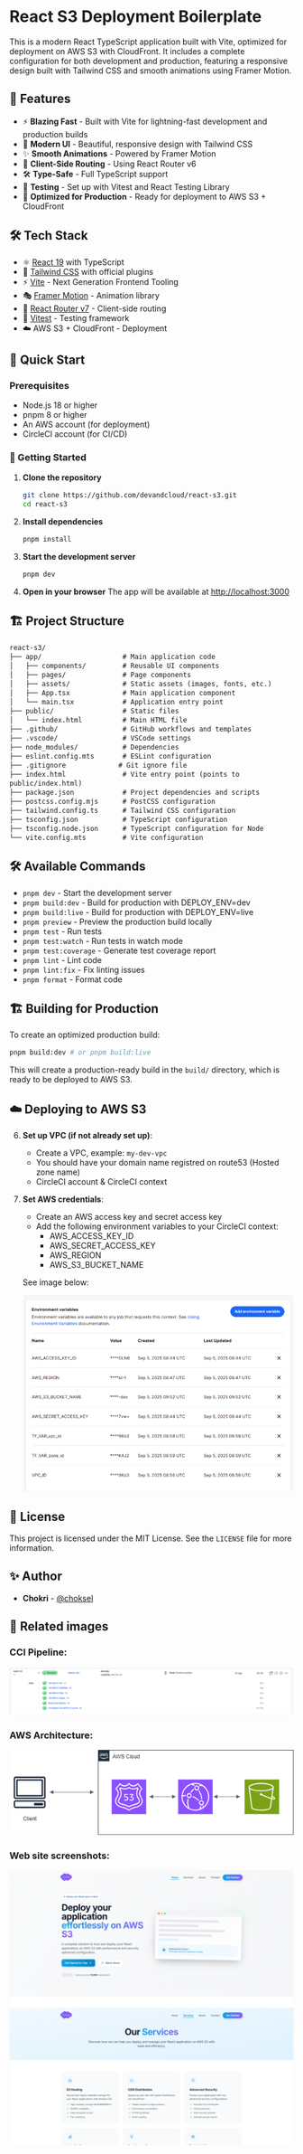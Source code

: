 # React S3 Deployment Boilerplate

This is a modern React TypeScript application built with Vite, optimized for deployment on AWS S3 with CloudFront. It includes a complete configuration for both development and production, featuring a responsive design built with Tailwind CSS and smooth animations using Framer Motion.

## 🚀 Features

- ⚡ **Blazing Fast** - Built with Vite for lightning-fast development and production builds
- 🎨 **Modern UI** - Beautiful, responsive design with Tailwind CSS
- ✨ **Smooth Animations** - Powered by Framer Motion
- 🔄 **Client-Side Routing** - Using React Router v6
- 🛠 **Type-Safe** - Full TypeScript support
- 🧪 **Testing** - Set up with Vitest and React Testing Library
- 🚀 **Optimized for Production** - Ready for deployment to AWS S3 + CloudFront

## 🛠️ Tech Stack

- ⚛️ [React 19](https://reactjs.org/) with TypeScript
- 🎨 [Tailwind CSS](https://tailwindcss.com/) with official plugins
- ⚡ [Vite](https://vitejs.dev/) - Next Generation Frontend Tooling
- 🎭 [Framer Motion](https://www.framer.com/motion/) - Animation library
- 🔄 [React Router v7](https://reactrouter.com/) - Client-side routing
- 🧪 [Vitest](https://vitest.dev/) - Testing framework
- ☁️ AWS S3 + CloudFront - Deployment

## 🚀 Quick Start

### Prerequisites

- Node.js 18 or higher
- pnpm 8 or higher
- An AWS account (for deployment)
- CircleCI account (for CI/CD)

### 🚀 Getting Started

1. **Clone the repository**

   ```bash
   git clone https://github.com/devandcloud/react-s3.git
   cd react-s3
   ```

2. **Install dependencies**

   ```bash
   pnpm install
   ```

3. **Start the development server**

   ```bash
   pnpm dev
   ```

4. **Open in your browser**
   The app will be available at [http://localhost:3000](http://localhost:3000)

## 🏗️ Project Structure

```
react-s3/
├── app/                    # Main application code
│   ├── components/         # Reusable UI components
│   ├── pages/              # Page components
│   ├── assets/             # Static assets (images, fonts, etc.)
│   ├── App.tsx             # Main application component
│   └── main.tsx            # Application entry point
├── public/                 # Static files
│   └── index.html          # Main HTML file
├── .github/                # GitHub workflows and templates
├── .vscode/                # VSCode settings
├── node_modules/           # Dependencies
├── eslint.config.mts       # ESLint configuration
├── .gitignore             # Git ignore file
├── index.html              # Vite entry point (points to public/index.html)
├── package.json            # Project dependencies and scripts
├── postcss.config.mjs      # PostCSS configuration
├── tailwind.config.ts      # Tailwind CSS configuration
├── tsconfig.json           # TypeScript configuration
├── tsconfig.node.json      # TypeScript configuration for Node
└── vite.config.mts         # Vite configuration
```

## 🛠️ Available Commands

- `pnpm dev` - Start the development server
- `pnpm build:dev` - Build for production with DEPLOY_ENV=dev
- `pnpm build:live` - Build for production with DEPLOY_ENV=live
- `pnpm preview` - Preview the production build locally
- `pnpm test` - Run tests
- `pnpm test:watch` - Run tests in watch mode
- `pnpm test:coverage` - Generate test coverage report
- `pnpm lint` - Lint code
- `pnpm lint:fix` - Fix linting issues
- `pnpm format` - Format code

## 🏗️ Building for Production

To create an optimized production build:

```bash
pnpm build:dev # or pnpm build:live
```

This will create a production-ready build in the `build/` directory, which is ready to be deployed to AWS S3.

## ☁️ Deploying to AWS S3

6. **Set up VPC (if not already set up)**:
   - Create a VPC, example: `my-dev-vpc`
   - You should have your domain name registred on route53 (Hosted zone name)
   - CircleCI account & CircleCI context
7. **Set AWS credentials**:
   - Create an AWS access key and secret access key
   - Add the following environment variables to your CircleCI context:
     - AWS_ACCESS_KEY_ID
     - AWS_SECRET_ACCESS_KEY
     - AWS_REGION
     - AWS_S3_BUCKET_NAME

   See image below:

   <img src="./doc/cci-context.png" alt="CCI Context">

## 📄 License

This project is licensed under the MIT License. See the `LICENSE` file for more information.

## ✨ Author

- **Chokri** - [@choksel](https://github.com/choksel)

## 🎯 Related images

### CCI Pipeline:

<img src="./doc/cci-wf.png" alt="CCI Workflow">

### AWS Architecture:

<img src="./doc/aws-archi.png" alt="AWS Architecture">

### Web site screenshots:

<img src="./doc/web-site.png" alt="Web Site">

<img src="./doc/web-site-services.png" alt="Web Site Services">
